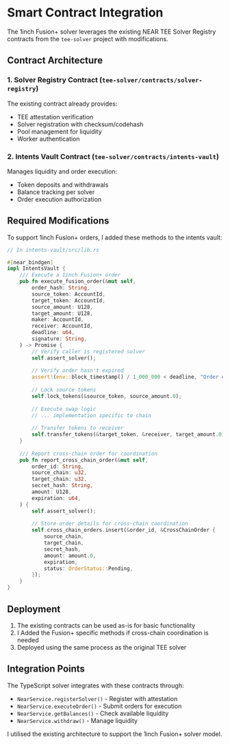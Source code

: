 # Smart Contract Integration

The 1inch Fusion+ solver leverages the existing NEAR TEE Solver Registry contracts from the `tee-solver` project with modifications.

## Contract Architecture

### 1. Solver Registry Contract (`tee-solver/contracts/solver-registry`)
The existing contract already provides:
- TEE attestation verification
- Solver registration with checksum/codehash
- Pool management for liquidity
- Worker authentication

### 2. Intents Vault Contract (`tee-solver/contracts/intents-vault`)
Manages liquidity and order execution:
- Token deposits and withdrawals
- Balance tracking per solver
- Order execution authorization

## Required Modifications

To support 1inch Fusion+ orders, I added these methods to the intents vault:

```rust
// In intents-vault/src/lib.rs

#[near_bindgen]
impl IntentsVault {
    /// Execute a 1inch Fusion+ order
    pub fn execute_fusion_order(&mut self, 
        order_hash: String,
        source_token: AccountId,
        target_token: AccountId,
        source_amount: U128,
        target_amount: U128,
        maker: AccountId,
        receiver: AccountId,
        deadline: u64,
        signature: String,
    ) -> Promise {
        // Verify caller is registered solver
        self.assert_solver();
        
        // Verify order hasn't expired
        assert!(env::block_timestamp() / 1_000_000 < deadline, "Order expired");
        
        // Lock source tokens
        self.lock_tokens(&source_token, source_amount.0);
        
        // Execute swap logic
        // ... implementation specific to chain
        
        // Transfer tokens to receiver
        self.transfer_tokens(&target_token, &receiver, target_amount.0)
    }
    
    /// Report cross-chain order for coordination
    pub fn report_cross_chain_order(&mut self,
        order_id: String,
        source_chain: u32,
        target_chain: u32,
        secret_hash: String,
        amount: U128,
        expiration: u64,
    ) {
        self.assert_solver();
        
        // Store order details for cross-chain coordination
        self.cross_chain_orders.insert(&order_id, &CrossChainOrder {
            source_chain,
            target_chain,
            secret_hash,
            amount: amount.0,
            expiration,
            status: OrderStatus::Pending,
        });
    }
}
```

## Deployment

1. The existing contracts can be used as-is for basic functionality
2. I Added the Fusion+ specific methods if cross-chain coordination is needed
3. Deployed using the same process as the original TEE solver

## Integration Points

The TypeScript solver integrates with these contracts through:
- `NearService.registerSolver()` - Register with attestation
- `NearService.executeOrder()` - Submit orders for execution
- `NearService.getBalances()` - Check available liquidity
- `NearService.withdraw()` - Manage liquidity

I utilised the existing architecture to support the 1inch Fusion+ solver model.